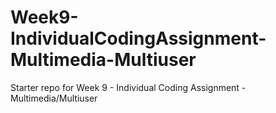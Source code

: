 Week9-IndividualCodingAssignment-Multimedia-Multiuser
=====================================================

Starter repo for Week 9 - Individual Coding Assignment - Multimedia/Multiuser
